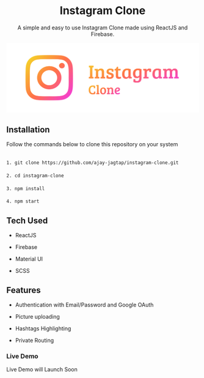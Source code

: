 
<div>
	<h1 align="center"> Instagram Clone</h1>
	<p align="center">A simple and easy to use Instagram Clone made using ReactJS and Firebase. </p>
	<img src="https://github.com/ajay-jagtap/instagram-clone/blob/master/resources/instagram-clone-img.png" />
</div>


## Installation
Follow the commands below to clone this repository on your system

```bash

1. git clone https://github.com/ajay-jagtap/instagram-clone.git

2. cd instagram-clone

3. npm install

4. npm start

```

  

## Tech Used

* ReactJS

* Firebase

* Material UI

* SCSS

  
  

## Features

* Authentication with Email/Password and Google OAuth

* Picture uploading

* Hashtags Highlighting

* Private Routing




### Live Demo
Live Demo will Launch Soon

